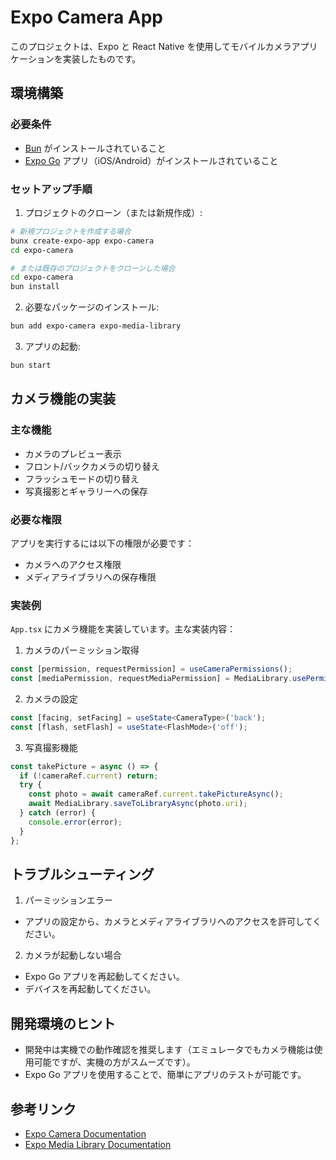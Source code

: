 # Expo Camera App

このプロジェクトは、Expo と React Native を使用してモバイルカメラアプリケーションを実装したものです。

## 環境構築

### 必要条件
- [Bun](https://bun.sh/) がインストールされていること
- [Expo Go](https://expo.dev/client) アプリ（iOS/Android）がインストールされていること

### セットアップ手順

1. プロジェクトのクローン（または新規作成）:
```bash
# 新規プロジェクトを作成する場合
bunx create-expo-app expo-camera
cd expo-camera

# または既存のプロジェクトをクローンした場合
cd expo-camera
bun install
```

2. 必要なパッケージのインストール:
```bash
bun add expo-camera expo-media-library
```

3. アプリの起動:
```bash
bun start
```

## カメラ機能の実装

### 主な機能
- カメラのプレビュー表示
- フロント/バックカメラの切り替え
- フラッシュモードの切り替え
- 写真撮影とギャラリーへの保存

### 必要な権限
アプリを実行するには以下の権限が必要です：
- カメラへのアクセス権限
- メディアライブラリへの保存権限

### 実装例

`App.tsx` にカメラ機能を実装しています。主な実装内容：

1. カメラのパーミッション取得
```typescript
const [permission, requestPermission] = useCameraPermissions();
const [mediaPermission, requestMediaPermission] = MediaLibrary.usePermissions();
```

2. カメラの設定
```typescript
const [facing, setFacing] = useState<CameraType>('back');
const [flash, setFlash] = useState<FlashMode>('off');
```

3. 写真撮影機能
```typescript
const takePicture = async () => {
  if (!cameraRef.current) return;
  try {
    const photo = await cameraRef.current.takePictureAsync();
    await MediaLibrary.saveToLibraryAsync(photo.uri);
  } catch (error) {
    console.error(error);
  }
};
```

## トラブルシューティング

1. パーミッションエラー
- アプリの設定から、カメラとメディアライブラリへのアクセスを許可してください。

2. カメラが起動しない場合
- Expo Go アプリを再起動してください。
- デバイスを再起動してください。

## 開発環境のヒント

- 開発中は実機での動作確認を推奨します（エミュレータでもカメラ機能は使用可能ですが、実機の方がスムーズです）。
- Expo Go アプリを使用することで、簡単にアプリのテストが可能です。

## 参考リンク

- [Expo Camera Documentation](https://docs.expo.dev/versions/latest/sdk/camera/)
- [Expo Media Library Documentation](https://docs.expo.dev/versions/latest/sdk/media-library/)
